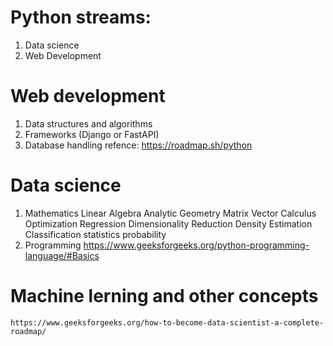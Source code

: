 # Python streams:
 1. Data science <br>
 2. Web Development



# Web development
 1) Data structures and algorithms
 2) Frameworks (Django or FastAPI)
 3) Database handling
refence: https://roadmap.sh/python

# Data science
 1) Mathematics
    Linear Algebra
    Analytic Geometry
    Matrix
    Vector Calculus
    Optimization 
    Regression
    Dimensionality Reduction
    Density Estimation
    Classification
    statistics
    probability
  2) Programming
     https://www.geeksforgeeks.org/python-programming-language/#Basics
 # Machine lerning and other concepts
    https://www.geeksforgeeks.org/how-to-become-data-scientist-a-complete-roadmap/
    

